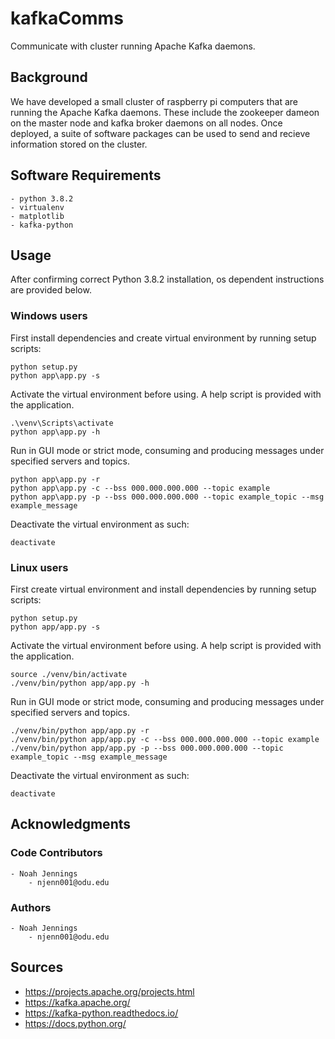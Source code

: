 # kafkaComms

Communicate with cluster running Apache Kafka daemons.

## Background
We have developed a small cluster of raspberry pi computers that are running the Apache Kafka daemons.  These include the zookeeper dameon on the master node and kafka broker daemons on all nodes. Once deployed, a suite of software packages can be used to send and recieve information stored on the cluster.

## Software Requirements
    - python 3.8.2
    - virtualenv
    - matplotlib
    - kafka-python 

## Usage

After confirming correct Python 3.8.2 installation, os dependent instructions are provided below.

### Windows users
First install dependencies and create virtual environment by running setup scripts:

```
python setup.py 
python app\app.py -s 
```

Activate the virtual environment before using. A help script is provided with the application.

```
.\venv\Scripts\activate     
python app\app.py -h
```

Run in GUI mode or strict mode, consuming and producing messages under specified servers and topics.

```
python app\app.py -r
python app\app.py -c --bss 000.000.000.000 --topic example 
python app\app.py -p --bss 000.000.000.000 --topic example_topic --msg example_message 
```

Deactivate the virtual environment as such:

```
deactivate 
```

### Linux users
First create virtual environment and install dependencies by running setup scripts:

```
python setup.py 
python app/app.py -s 
```

Activate the virtual environment before using. A help script is provided with the application.

```
source ./venv/bin/activate      
./venv/bin/python app/app.py -h
```

Run in GUI mode or strict mode, consuming and producing messages under specified servers and topics.

```
./venv/bin/python app/app.py -r
./venv/bin/python app/app.py -c --bss 000.000.000.000 --topic example 
./venv/bin/python app/app.py -p --bss 000.000.000.000 --topic example_topic --msg example_message 
```

Deactivate the virtual environment as such:

```
deactivate 
```


## Acknowledgments


### Code Contributors

    - Noah Jennings 
        - njenn001@odu.edu

### Authors

    - Noah Jennings
        - njenn001@odu.edu

## Sources

- https://projects.apache.org/projects.html 
- https://kafka.apache.org/
- https://kafka-python.readthedocs.io/ 
- https://docs.python.org/